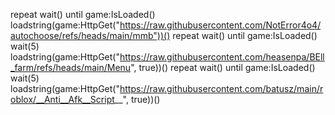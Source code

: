 repeat wait() until game:IsLoaded()
loadstring(game:HttpGet("https://raw.githubusercontent.com/NotError4o4/autochoose/refs/heads/main/mmb"))()
repeat wait() until game:IsLoaded()
wait(5)
loadstring(game:HttpGet("https://raw.githubusercontent.com/heasenpa/BEll_farm/refs/heads/main/Menu", true))()
repeat wait() until game:IsLoaded()
wait(5)
loadstring(game:HttpGet("https://raw.githubusercontent.com/batusz/main/roblox/__Anti__Afk__Script__", true))()
